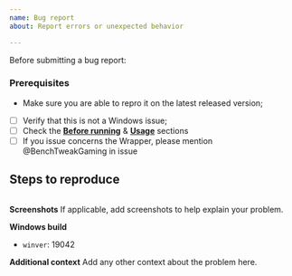 ```yaml
---
name: Bug report
about: Report errors or unexpected behavior

---
```

Before submitting a bug report:

### Prerequisites

* Make sure you are able to repro it on the latest released version;
* [ ] Verify that this is not a Windows issue;
* [ ] Check the [**Before running**](https://github.com/farag2/Windows-10-Sophia-Script#fire-before-running-fire) & [**Usage**](https://github.com/farag2/Windows-10-Sophia-Script#how-to-use) sections
* [ ] If you issue concerns the Wrapper, please mention @BenchTweakGaming in issue

**Steps to reproduce**
------------------

```powershell


```

**Screenshots**
If applicable, add screenshots to help explain your problem.

**Windows build**
- `winver`: 19042

**Additional context**
Add any other context about the problem here.
